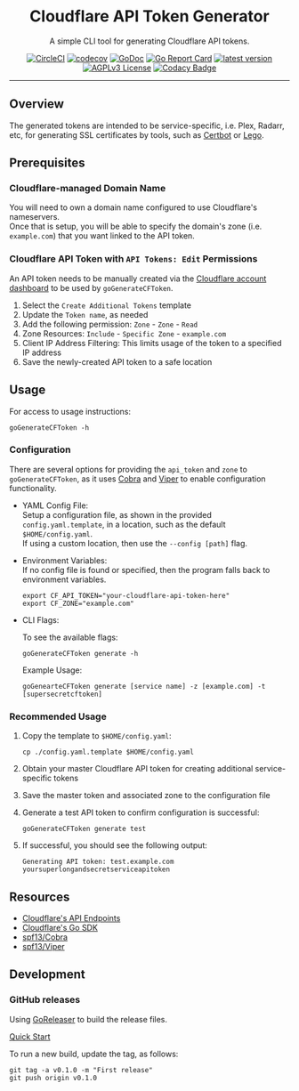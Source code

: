 <div align="center">

# Cloudflare API Token Generator

A simple CLI tool for generating Cloudflare API tokens.

[![CircleCI](https://dl.circleci.com/status-badge/img/gh/nicholas-fedor/goGenerateCFToken/tree/main.svg?style=shield)](https://dl.circleci.com/status-badge/redirect/gh/nicholas-fedor/goGenerateCFToken/tree/main)
[![codecov](https://codecov.io/gh/nicholas-fedor/goGenerateCFToken/branch/main/graph/badge.svg)](https://codecov.io/gh/nicholas-fedor/goGenerateCFToken)
[![GoDoc](https://godoc.org/github.com/nicholas-fedor/goGenerateCFToken?status.svg)](https://godoc.org/github.com/nicholas-fedor/goGenerateCFToken)
[![Go Report Card](https://goreportcard.com/badge/github.com/nicholas-fedor/goGenerateCFToken)](https://goreportcard.com/report/github.com/nicholas-fedor/goGenerateCFToken)
[![latest version](https://img.shields.io/github/tag/nicholas-fedor/goGenerateCFToken.svg)](https://github.com/nicholas-fedor/goGenerateCFToken/releases)
[![AGPLv3 License](https://img.shields.io/github/license/nicholas-fedor/goGenerateCFToken.svg)](https://www.gnu.org/licenses/agpl-3.0)
[![Codacy Badge](https://app.codacy.com/project/badge/Grade/1c48cfb7646d4009aa8c6f71287670b8)](https://www.codacy.com/gh/nicholas-fedor/goGenerateCFToken/dashboard?utm_source=github.com&amp;utm_medium=referral&amp;utm_content=nicholas-fedor/goGenerateCFToken&amp;utm_campaign=Badge_Grade)

----------

</div>

## Overview

The generated tokens are intended to be service-specific, i.e. Plex, Radarr, etc, for generating SSL certificates by tools, such as [Certbot](https://certbot.eff.org/) or [Lego](https://go-acme.github.io/lego/).

## Prerequisites

### Cloudflare-managed Domain Name

You will need to own a domain name configured to use Cloudflare's nameservers.  
Once that is setup, you will be able to specify the domain's zone (i.e. `example.com`) that you want linked to the API token.

### Cloudflare API Token with `API Tokens: Edit` Permissions

An API token needs to be manually created via the [Cloudflare account dashboard](https://dash.cloudflare.com/profile/api-tokens) to be used by `goGenerateCFToken`.

1) Select the `Create Additional Tokens` template
2) Update the `Token name`, as needed
3) Add the following permission: `Zone` - `Zone` - `Read`
4) Zone Resources: `Include` - `Specific Zone` - `example.com`
5) Client IP Address Filtering: This limits usage of the token to a specified IP address
6) Save the newly-created API token to a safe location

## Usage

For access to usage instructions:

```console
goGenerateCFToken -h
```

### Configuration

There are several options for providing the `api_token` and `zone` to `goGenerateCFToken`, as it uses [Cobra](https://github.com/spf13/cobra) and [Viper](https://github.com/spf13/viper) to enable configuration functionality.

- YAML Config File:  
    Setup a configuration file, as shown in the provided `config.yaml.template`, in a location, such as the default `$HOME/config.yaml`.  
    If using a custom location, then use the `--config [path]` flag.
- Environment Variables:  
    If no config file is found or specified, then the program falls back to environment variables.

    ```console
    export CF_API_TOKEN="your-cloudflare-api-token-here"
    export CF_ZONE="example.com"
    ```

- CLI Flags:

    To see the available flags:

    ```console
    goGenerateCFToken generate -h
    ```

    Example Usage:

    ```console
    goGenearteCFToken generate [service name] -z [example.com] -t [supersecretcftoken]
    ```

### Recommended Usage

1) Copy the template to `$HOME/config.yaml`:

    ```console
    cp ./config.yaml.template $HOME/config.yaml
    ```

2) Obtain your master Cloudflare API token for creating additional service-specific tokens

3) Save the master token and associated zone to the configuration file

4) Generate a test API token to confirm configuration is successful:

    ```console
    goGenerateCFToken generate test
    ```

5) If successful, you should see the following output:

    ```console
    Generating API token: test.example.com
    yoursuperlongandsecretserviceapitoken
    ```

## Resources

- [Cloudflare's API Endpoints](https://developers.cloudflare.com/api-next)
- [Cloudflare's Go SDK](https://github.com/cloudflare/cloudflare-go)
- [spf13/Cobra](https://github.com/spf13/cobra)
- [spf13/Viper](https://github.com/spf13/viper)

## Development

### GitHub releases

Using [GoReleaser](https://github.com/goreleaser/goreleaser-action) to build the release files.

[Quick Start](https://goreleaser.com/quick-start/)

To run a new build, update the tag, as follows:

```console
git tag -a v0.1.0 -m "First release"
git push origin v0.1.0
```
